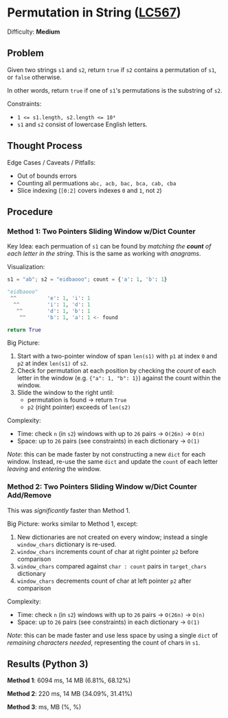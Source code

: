 # Permutation in String ([LC567](https://leetcode.com/problems/permutation-in-string/))
Difficulty: **Medium**

## Problem

Given two strings `s1` and `s2`, return `true` if `s2` contains a permutation of `s1`, or `false` otherwise.

In other words, return `true` if one of `s1`'s permutations is the substring of `s2`.

Constraints:
- `1 <= s1.length, s2.length <= 10⁴`
- `s1` and `s2` consist of lowercase English letters.

## Thought Process

Edge Cases / Caveats / Pitfalls:
- Out of bounds errors
- Counting all permuations `abc, acb, bac, bca, cab, cba`
- Slice indexing (`[0:2]` covers indexes `0` and `1`, not `2`)

## Procedure

### Method 1: Two Pointers Sliding Window w/Dict Counter

Key Idea: each permuation of `s1` can be found by *matching the* ***count*** *of each letter in the string*.  This is the same as working with *anagrams*.

Visualization:
```python
s1 = "ab"; s2 = "eidbaooo"; count = {'a': 1, 'b': 1}

"eidbaooo"        
 ^^          'e': 1, 'i': 1
  ^^         'i': 1, 'd': 1
   ^^        'd': 1, 'b': 1
    ^^       'b': 1, 'a': 1 <- found

return True
```

Big Picture:
1. Start with a two-pointer window of span `len(s1)` with `p1` at index `0` and `p2` at index `len(s1)` of `s2`.
2. Check for permutation at each position by checking the *count* of each letter in the window (e.g. `{"a": 1, "b": 1}`) against the count within the window.
3. Slide the window to the right until:
    - permutation is found -> return `True`
    - `p2` (right pointer) exceeds of `len(s2)`

Complexity:
- Time: check `n` (in `s2`) windows with up to `26` pairs -> `O(26n)` -> `O(n)`
- Space: up to `26` pairs (see constraints) in each dictionary -> `O(1)`

*Note*: this can be made faster by not constructing a new `dict` for each window.  Instead, re-use the same `dict` and update the `count` of each letter *leaving* and *entering* the window.

### Method 2: Two Pointers Sliding Window w/Dict Counter Add/Remove

This was *significantly* faster than Method 1.

Big Picture: works similar to Method 1, except:
1. New dictionaries are not created on every window; instead a single `window_chars` dictionary is re-used.
2. `window_chars` increments count of char at right pointer `p2` before comparison
3. `window_chars` compared against `char : count` pairs in `target_chars` dictionary
4. `window_chars` decrements count of char at left pointer `p2` after comparison

Complexity:
- Time: check `n` (in `s2`) windows with up to `26` pairs -> `O(26n)` -> `O(n)`
- Space: up to `26` pairs (see constraints) in each dictionary -> `O(1)`

*Note*: this can be made faster and use less space by using a single `dict` of *remaining characters needed*, representing the count of chars in `s1`.

## Results (Python 3)

**Method 1**: 6094 ms, 14 MB (6.81%, 68.12%)

**Method 2**: 220 ms, 14 MB (34.09%, 31.41%)

**Method 3**:  ms,  MB (%, %)
